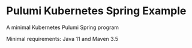 # Pulumi Kubernetes Spring Example

A minimal Kubernetes Pulumi Spring program

Minimal requirements: Java 11 and Maven 3.5